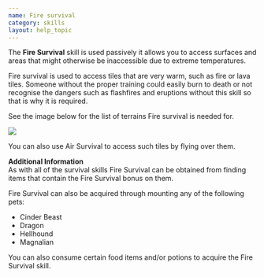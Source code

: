 ```yaml
---
name: Fire survival
category: skills
layout: help_topic
---
```

The **Fire Survival** skill is used passively it allows you to access surfaces and areas that might otherwise be inaccessible due to extreme temperatures.

Fire survival is used to access tiles that are very warm, such as fire or lava tiles. Someone without the proper training could easily burn to death or not recognise the dangers such as flashfires and eruptions without this skill so that is why it is required.

See the image below for the list of terrains Fire survival is needed for.

[![](https://lohcdn.com/images/t_survival.png)](https://lohcdn.com/images/survival.png)

You can also use Air Survival to access such tiles by flying over them.

**Additional Information**  
As with all of the survival skills Fire Survival can be obtained from finding items that contain the Fire Survival bonus on them.

Fire Survival can also be acquired through mounting any of the following pets:

*   Cinder Beast
*   Dragon
*   Hellhound
*   Magnalian

You can also consume certain food items and/or potions to acquire the Fire Survival skill.